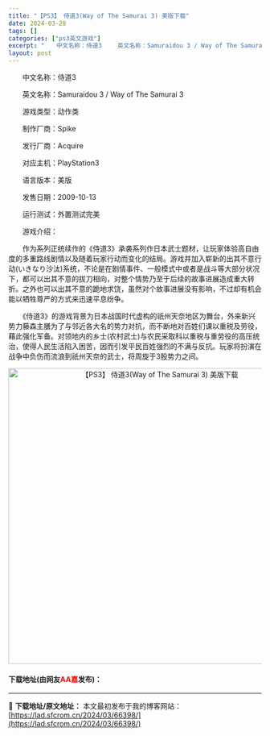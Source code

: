 ```yaml
---
title: "【PS3】 侍道3(Way of The Samurai 3) 美版下载"
date: 2024-03-28
tags: []
categories: ["ps3英文游戏"]
excerpt: "　　中文名称：侍道3 　　英文名称：Samuraidou 3 / Way of The Samurai 3 　　游戏类型：动作类 　　制作厂商：Spike 　　发行厂商：Acquire 　　对应主机：PlayStation3 　　语言版本：美版 　　发售日期：2009-10-13 　　运行测试：外置&hellip;"
layout: post
---
```


 <p>　　中文名称：侍道3</p> <p>　　英文名称：Samuraidou 3 / Way of The Samurai 3</p> <p>　　游戏类型：动作类</p> <p>　　制作厂商：Spike</p> <p>　　发行厂商：Acquire</p> <p>　　对应主机：PlayStation3</p> <p>　　语言版本：美版</p> <p>　　发售日期：2009-10-13</p> <p>　　运行测试：外置测试完美</p> <p>　　游戏介绍：</p> <p>　　作为系列正统续作的《侍道3》承袭系列作日本武士题材，让玩家体验高自由度的多重路线剧情以及随着玩家行动而变化的结局。游戏并加入崭新的出其不意行动(いきなり沙汰)系统，不论是在剧情事件、一般模式中或者是战斗等大部分状况下，都可以出其不意的拔刀相向，对整个情势乃至于后续的故事进展造成重大转折。之外也可以出其不意的跪地求饶，虽然对个故事进展没有影响，不过却有机会能以牺牲尊严的方式来迅速平息纷争。</p> <p>　　《侍道3》的游戏背景为日本战国时代虚构的祇州天奈地区为舞台，外来新兴势力藤森主膳为了与邻近各大名的势力对抗，而不断地对百姓们课以重税及劳役，藉此强化军备。对领地内的乡士(农村武士)与农民采取科以重税与重劳役的高压统治，使得人民生活陷入困苦，因而引发平民百姓强烈的不满与反抗。玩家将扮演在战争中负伤而流浪到祇州天奈的武士，将周旋于3股势力之间。</p> <p align="center"><img align="" border="0" src="https://lad.sfcrom.cn/wp-content/uploads/2024/03/20240328_66051cb1d28c0.jpg" width="587" alt="【PS3】 侍道3(Way of The Samurai 3) 美版下载" /></p> <p><h4>下载地址(由网友<font color="red">AA嘉</font>发布)：</h4></p> 

---
📖 **下载地址/原文地址：** 本文最初发布于我的博客网站：[https://lad.sfcrom.cn/2024/03/66398/](https://lad.sfcrom.cn/2024/03/66398/)
